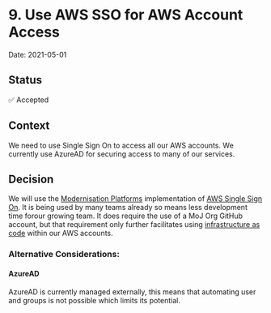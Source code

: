   # 9. Use AWS SSO for AWS Account Access
  Date: 2021-05-01

  ## Status
  ✅ Accepted

  ## Context

We need to use Single Sign On to access all our AWS accounts. 
We currently use AzureAD for securing access to many of our services.

  ## Decision

We will use the [Modernisation Platforms](https://github.com/ministryofjustice/modernisation-platform) implementation of  [AWS Single Sign On](https://user-guide.modernisation-platform.service.justice.gov.uk/concepts/environments/single-sign-on.html#single-sign-on). It is being used by many teams already so means less development time forour growing team. It does require the use of a MoJ Org GitHub account, but that requirement only further facilitates using [infrastructure as code](https://en.wikipedia.org/wiki/Infrastructure_as_code) within our AWS accounts.

### Alternative Considerations: 
#### AzureAD
AzureAD is currently managed externally, this means that automating user and groups is not possible which limits its potential.
